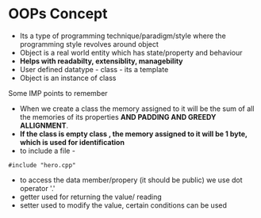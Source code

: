 # OOPs Concept

- Its a type of programming technique/paradigm/style where the programming style revolves around object
- Object is a real world entity which has state/property and behaviour
- **Helps with readabilty, extensiblity, managebility**
- User defined datatype - class - its a template
- Object is an instance of class




Some IMP points to remember

- When we create a class the memory assigned to it will be the sum of all the memories of its properties **AND PADDING AND GREEDY ALLIGNMENT**.
- **If the class is empty class , the memory assigned to it will be 1 byte, which is used for identification**
- to include a file - 
```
#include "hero.cpp"
```
- to access the data member/propery (it should be public) we use dot operator '.' 
- getter used for returning the value/ reading
- setter used to modify the value, certain conditions can be used

